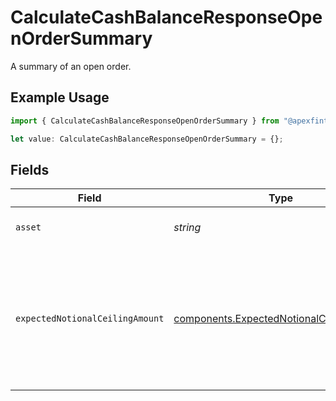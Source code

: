 # CalculateCashBalanceResponseOpenOrderSummary

A summary of an open order.

## Example Usage

```typescript
import { CalculateCashBalanceResponseOpenOrderSummary } from "@apexfintechsolutions/ascend-sdk/models/components";

let value: CalculateCashBalanceResponseOpenOrderSummary = {};
```

## Fields

| Field                                                                                                    | Type                                                                                                     | Required                                                                                                 | Description                                                                                              | Example                                                                                                  |
| -------------------------------------------------------------------------------------------------------- | -------------------------------------------------------------------------------------------------------- | -------------------------------------------------------------------------------------------------------- | -------------------------------------------------------------------------------------------------------- | -------------------------------------------------------------------------------------------------------- |
| `asset`                                                                                                  | *string*                                                                                                 | :heavy_minus_sign:                                                                                       | The asset for the open order.                                                                            | assets/8395                                                                                              |
| `expectedNotionalCeilingAmount`                                                                          | [components.ExpectedNotionalCeilingAmount](../../models/components/expectednotionalceilingamount.md)     | :heavy_minus_sign:                                                                                       | The notional value the order is not reasonably expected to exceed in USD. This value is always positive. | {<br/>"value": "100.00"<br/>}                                                                            |